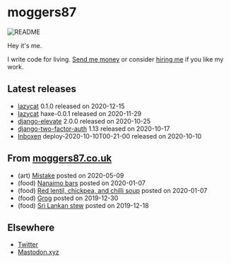 
# moggers87

![README](https://github.com/moggers87/moggers87/workflows/Update%20README/badge.svg)

Hey it's me.

I write code for living. [Send me money](https://ko-fi.com/moggers87) or
consider [hiring me](vlgi.space) if you like my work.

## Latest releases

- <a href="https://github.com/moggers87/lazycat">lazycat</a> 0.1.0 released on 2020-12-15
- <a href="https://github.com/moggers87/lazycat">lazycat</a> haxe-0.0.1 released on 2020-11-29
- <a href="https://pypi.org/project/django-elevate/">django-elevate</a> 2.0.0 released on 2020-10-25
- <a href="https://pypi.org/project/django-two-factor-auth/">django-two-factor-auth</a> 1.13 released on 2020-10-17
- <a href="https://github.com/Inboxen/Inboxen">Inboxen</a> deploy-2020-10-10T00-21-00 released on 2020-10-10

## From [moggers87.co.uk](https://moggers87.co.uk)

- (art) <a href="https://moggers87.co.uk/art/mistake">Mistake</a> posted on 2020-05-09
- (food) <a href="https://moggers87.co.uk/food/nanaimo-bars">Nanaimo&nbsp;bars</a> posted on 2020-01-07
- (food) <a href="https://moggers87.co.uk/food/lentil-chickpea-chilli-soup">Red lentil, chickpea, and chilli&nbsp;soup</a> posted on 2020-01-07
- (food) <a href="https://moggers87.co.uk/food/grog">Grog</a> posted on 2019-12-30
- (food) <a href="https://moggers87.co.uk/food/sri-lankan-braised-roots-stew">Sri Lankan&nbsp;stew</a> posted on 2019-12-18

## Elsewhere

- [Twitter](https://twitter.com/moggers87)
- [Mastodon.xyz](https://mastodon.xyz/moggers87)

